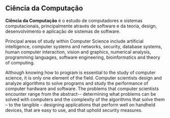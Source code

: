 ## Ciência da Computação

**Ciência da Computação** é o estudo de computadores e sistemas computacionais, principalmente  através de software e da teoria, design, desenvolvimento e aplicação de sistemas de software. 

Principal areas of study within Computer Science include artificial intelligence, computer systems and networks, security, database systems, human computer interaction, vision and graphics, numerical analysis, programming languages, software engineering, bioinformatics and theory of computing.

Although knowing how to program is essential to the study of computer science, it is only one element of the field. Computer scientists design and analyze algorithms to solve programs and study the performance of computer hardware and software. The problems that computer scientists encounter range from the abstract-- determining what problems can be solved with computers and the complexity of the algorithms that solve them – to the tangible – designing applications that perform well on handheld devices, that are easy to use, and that uphold security measures.